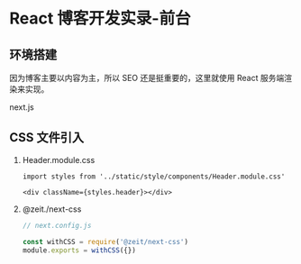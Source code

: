 # React 博客开发实录-前台

## 环境搭建

因为博客主要以内容为主，所以 SEO 还是挺重要的，这里就使用 React 服务端渲染来实现。

next.js



## CSS 文件引入

1. Header.module.css

   ```
   import styles from '../static/style/components/Header.module.css'
   
   <div className={styles.header}></div>
   ```

   

2. @zeit./next-css

   ```js
   // next.config.js
   
   const withCSS = require('@zeit/next-css')
   module.exports = withCSS({})
   ```

   

